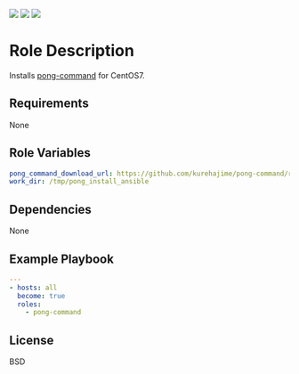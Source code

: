 [![](https://github.com/ansible-roles-matsumura/pong-command/workflows/Build/badge.svg)](https://github.com/ansible-roles-matsumura/pong-command/actions?query=workflow%3ABuild)
[![](https://github.com/ansible-roles-matsumura/pong-command/workflows/Lint/badge.svg)](https://github.com/ansible-roles-matsumura/pong-command/actions?query=workflow%3ALint)
[![](https://github.com/ansible-roles-matsumura/pong-command/workflows/Trailing%20whitespace/badge.svg)](https://github.com/ansible-roles-matsumura/pong-command/actions?query=workflow%3A%22Trailing+whitespace%22)


Role Description
=========

Installs [pong-command](https://github.com/kurehajime/pong-command) for CentOS7.

Requirements
------------

None

Role Variables
--------------

```YAML
pong_command_download_url: https://github.com/kurehajime/pong-command/releases/download/1.1/linux_amd64.zip
work_dir: /tmp/pong_install_ansible
```

Dependencies
------------

None

Example Playbook
----------------

```YAML
---
- hosts: all
  become: true
  roles:
    - pong-command
```

License
-------

BSD
